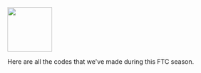 <img src="https://github.com/user-attachments/assets/88a54a23-7db8-41a1-9754-acd973b90045" width="100" height="100">

Here are all the codes that we've made during this FTC season.
